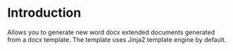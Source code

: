 Introduction
============

Allows you to generate new word docx extended documents generated 
from a docx template. The template uses Jinja2 template engine by default.